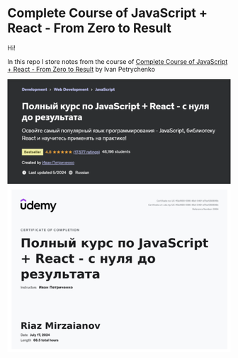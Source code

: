 # Complete Course of JavaScript + React - From Zero to Result

Hi!

In this repo I store notes from the course of [Complete Course of JavaScript + React - From Zero to Result](https://www.udemy.com/course/javascript_full/) by Ivan Petrychenko

![MasterHead](./head.png)
![MasterHead](./certificate.png)